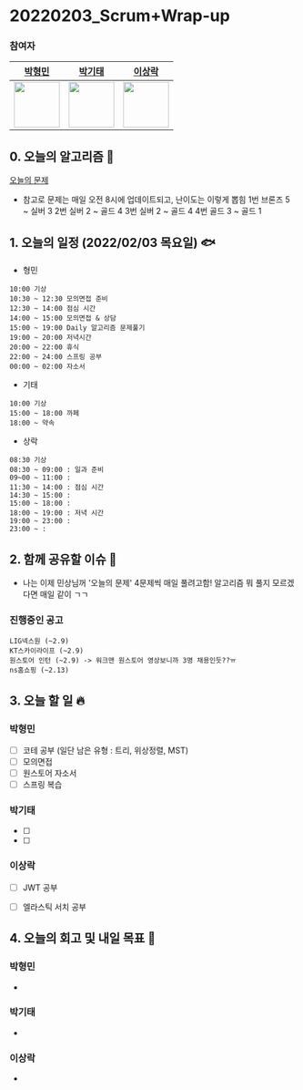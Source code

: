 # 20220203_Scrum+Wrap-up

### 참여자

| [박형민](https://github.com/npnppn)  | [박기태](https://github.com/idiot-kitto)   | [이상락](https://github.com/SangRakee)  |
| :------: | :------: | :------:
|<img src="https://github.com/npnppn.png" width="80"> | <img src="https://github.com/idiot-kitto.png" width="80">|<img src="https://github.com/SangRakee.png" width="80">

## 0. 오늘의 알고리즘 🎈
[오늘의 문제](
https://github.com/tony9402/baekjoon/blob/main/picked.md) 
- 참고로 문제는 매일 오전 8시에 업데이트되고, 난이도는 이렇게 뽑힘
1번 브론즈 5 ~ 실버 3
2번 실버 2 ~ 골드 4
3번 실버 2 ~ 골드 4
4번 골드 3 ~ 골드 1


## 1. 오늘의 일정 (2022/02/03 목요일) 🐟

- 형민
```
10:00 기상 
10:30 ~ 12:30 모의면접 준비
12:30 ~ 14:00 점심 시간
14:00 ~ 15:00 모의면접 & 상담
15:00 ~ 19:00 Daily 알고리즘 문제풀기
19:00 ~ 20:00 저녁시간
20:00 ~ 22:00 휴식
22:00 ~ 24:00 스프링 공부
00:00 ~ 02:00 자소서
```

- 기태
```
10:00 기상
15:00 ~ 18:00 까페
18:00 ~ 약속
```

- 상락
```
08:30 기상
08:30 ~ 09:00 : 일과 준비
09~00 ~ 11:00 : 
11:30 ~ 14:00 : 점심 시간
14:30 ~ 15:00 : 
15:00 ~ 18:00 : 
18:00 ~ 19:00 : 저녁 시간
19:00 ~ 23:00 : 
23:00 ~ : 

```

## 2. 함께 공유할 이슈 💌
- 나는 이제 민상님꺼 '오늘의 문제' 4문제씩 매일 풀려고함!  알고리즘 뭐 풀지 모르겠다면 매일 같이 ㄱㄱ

### 진행중인 공고
```
LIG넥스원 (~2.9)
KT스카이라이프 (~2.9)
원스토어 인턴 (~2.9) -> 워크맨 원스토어 영상보니까 3명 채용인듯??ㅠ
ns홈쇼핑 (~2.13)
```



## 3. 오늘 할 일 🔥



### 박형민
- [ ] 코테 공부 (일단 남은 유형 : 트리, 위상정렬, MST)
- [ ] 모의면접
- [ ] 원스토어 자소서
- [ ] 스프링 복습

### 박기태

- [ ] 
- [ ] 


### 이상락
- [ ] JWT 공부
- [ ] 엘라스틱 서치 공부


## 4. 오늘의 회고 및 내일 목표 🎈


    

### 박형민

- 

### 박기태

- 

### 이상락
- 
